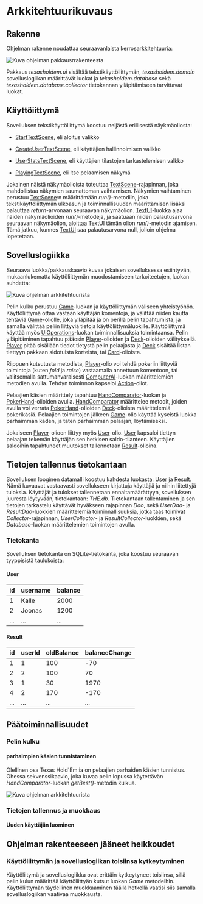 # Arkkitehtuurikuvaus

## Rakenne

Ohjelman rakenne noudattaa seuraavanlaista kerrosarkkitehtuuria:

![Kuva ohjelman pakkausrrakenteesta](https://github.com/josujosu/otm-harjoitustyo/blob/master/dokumentaatio/kuvat/pakkaus.png)

Pakkaus *texasholdem.ui* sisältää tekstikäyttöliittymän, *texasholdem.domain* sovelluslogiikan määrittävät luokat ja *tekasholdem.database* sekä *texasholdem.database.collector* tietokannan ylläpitämiseen tarvittavat luokat.

## Käyttöiittymä

Sovelluksen tekstikäyttöliittymä koostuu neljästä erillisestä näykmäoliosta:

- [StartTextScene](https://github.com/josujosu/otm-harjoitustyo/blob/master/TexasHoldEm/src/main/java/texasholdem/ui/text/StartTextScene.java), eli aloitus valikko

- [CreateUserTextScene](https://github.com/josujosu/otm-harjoitustyo/blob/master/TexasHoldEm/src/main/java/texasholdem/ui/text/CreateUserTextScene.java), eli käyttäjien hallinnoimisen valikko

- [UserStatsTextScene](https://github.com/josujosu/otm-harjoitustyo/blob/master/TexasHoldEm/src/main/java/texasholdem/ui/text/UserStatsTextScene.java), eli käyttäjien tilastojen tarkastelemisen valkko

- [PlayingTextScene](https://github.com/josujosu/otm-harjoitustyo/blob/master/TexasHoldEm/src/main/java/texasholdem/ui/text/PlayingTextScene.java), eli itse pelaamisen näkymä

Jokainen näistä näkymäolioista toteuttaa [TextScene](https://github.com/josujosu/otm-harjoitustyo/blob/master/TexasHoldEm/src/main/java/texasholdem/ui/text/TextScene.java)-rajapinnan, joka mahdollistaa näkymien saumattoman vaihtamisen. Näkymien vaihtaminen perustuu [TextScene](https://github.com/josujosu/otm-harjoitustyo/blob/master/TexasHoldEm/src/main/java/texasholdem/ui/text/TextScene.java):n määrittämään *run()*-metodiin, joka tekstikäyttöliittymän ulkoasun ja toiminnallisuuden määrittämisen lisäksi palauttaa *return*-arvonaan seuraavan näkymäolion. [TextUI](https://github.com/josujosu/otm-harjoitustyo/blob/master/TexasHoldEm/src/main/java/texasholdem/ui/text/TextUi.java)-luokka ajaa näiden näkymäolioiden *run()*-metodeja, ja saatuaan niiden palautusarvona seuraavan näkymäolion, aloittaa [TextUI](https://github.com/josujosu/otm-harjoitustyo/blob/master/TexasHoldEm/src/main/java/texasholdem/ui/text/TextUi.java) tämän olion *run()*-metodin ajamisen. Tämä jatkuu, kunnes [TextUI](https://github.com/josujosu/otm-harjoitustyo/blob/master/TexasHoldEm/src/main/java/texasholdem/ui/text/TextUi.java) saa palautusarvona null, jolloin ohjelma lopetetaan.

## Sovelluslogiikka

Seuraava luokka/pakkauskaavio kuvaa jokaisen sovelluksessa esiintyvän, mukaanlukematta käyttöliittymän muodostamiseen tarkoiteetujen, luokan suhdetta:

![Kuva ohjelman arkkitehtuurista](https://github.com/josujosu/otm-harjoitustyo/blob/master/dokumentaatio/kuvat/arkkitehtuuri_vielauudempi.png)

Pelin kulku perustuu [Game](https://github.com/josujosu/otm-harjoitustyo/blob/master/TexasHoldEm/src/main/java/texasholdem/domain/Game.java)-luokan ja käyttöliittymän väliseen yhteistyöhön. Käyttöliittymä ottaa vastaan käyttäjän komentoja, ja välittää niiden kautta tehtäviä [Game](https://github.com/josujosu/otm-harjoitustyo/blob/master/TexasHoldEm/src/main/java/texasholdem/domain/Game.java)-oliolle, joka ylläpitää ja on perillä pelin tapahtumista, ja samalla välittää peliin liittyviä tietoja käyttöliittymäluokille. Käyttöliittymä käyttää myös [UIOperations](https://github.com/josujosu/otm-harjoitustyo/blob/master/TexasHoldEm/src/main/java/texasholdem/domain/UIOperations.java)-luokan toiminnallisuuksia toimintaansa. Pelin ylläpitäminen tapahtuu pääosin [Player](https://github.com/josujosu/otm-harjoitustyo/blob/master/TexasHoldEm/src/main/java/texasholdem/domain/Player.java)-olioiden ja [Deck](https://github.com/josujosu/otm-harjoitustyo/blob/master/TexasHoldEm/src/main/java/texasholdem/domain/Deck.java)-olioiden välityksellä. [Player](https://github.com/josujosu/otm-harjoitustyo/blob/master/TexasHoldEm/src/main/java/texasholdem/domain/Player.java) pitää sisällään tiedot tietystä pelin pelaajasta ja [Deck](https://github.com/josujosu/otm-harjoitustyo/blob/master/TexasHoldEm/src/main/java/texasholdem/domain/Deck.java) sisältää listan tiettyyn pakkaan sidotuista korteista, tai [Card](https://github.com/josujosu/otm-harjoitustyo/blob/master/TexasHoldEm/src/main/java/texasholdem/domain/Card.java)-olioista.

Riippuen kutsutusta metodista, [Player](https://github.com/josujosu/otm-harjoitustyo/blob/master/TexasHoldEm/src/main/java/texasholdem/domain/Player.java)-olio voi tehdä pokeriin liittyviä toimintoja (kuten *fold* ja *raise*) vastaamalla annettuun komentoon, tai valitsemalla sattumanvaraisesti [ComputerAI](https://github.com/josujosu/otm-harjoitustyo/blob/master/TexasHoldEm/src/main/java/texasholdem/domain/ComputerAI.java)-luokan määrittelemien metodien avulla. Tehdyn toiminnon kapseloi [Action](https://github.com/josujosu/otm-harjoitustyo/blob/master/TexasHoldEm/src/main/java/texasholdem/domain/Action.java)-oliot.

Pelaajien käsien määrittely tapahtuu [HandComparator](https://github.com/josujosu/otm-harjoitustyo/blob/master/TexasHoldEm/src/main/java/texasholdem/domain/HandComparator.java)-luokan ja [PokerHand](https://github.com/josujosu/otm-harjoitustyo/blob/master/TexasHoldEm/src/main/java/texasholdem/domain/PokerHand.java)-olioiden avulla. [HandComparator](https://github.com/josujosu/otm-harjoitustyo/blob/master/TexasHoldEm/src/main/java/texasholdem/domain/HandComparator.java) määrittelee metodit, joiden avulla voi verrata [PokerHand](https://github.com/josujosu/otm-harjoitustyo/blob/master/TexasHoldEm/src/main/java/texasholdem/domain/PokerHand.java)-olioiden [Deck](https://github.com/josujosu/otm-harjoitustyo/blob/master/TexasHoldEm/src/main/java/texasholdem/domain/Deck.java)-olioista määrittelemiä pokerikäsiä. Pelaajien toimintojen jälkeen [Game](https://github.com/josujosu/otm-harjoitustyo/blob/master/TexasHoldEm/src/main/java/texasholdem/domain/Game.java)-olio käyttää kyseistä luokka parhaimman käden, ja täten parhaimman pelaajan, löytämiseksi.

Jokaiseen [Player](https://github.com/josujosu/otm-harjoitustyo/blob/master/TexasHoldEm/src/main/java/texasholdem/domain/Player.java)-olioon liittyy myös [User](https://github.com/josujosu/otm-harjoitustyo/blob/master/TexasHoldEm/src/main/java/texasholdem/domain/User.java)-olio. [User](https://github.com/josujosu/otm-harjoitustyo/blob/master/TexasHoldEm/src/main/java/texasholdem/domain/User.java) kapsuloi tiettyn pelaajan tekemän käyttäjän sen hetkisen saldo-tilanteen. Käyttäjien saldoihin tapahtuneet muutokset tallennetaan [Result](https://github.com/josujosu/otm-harjoitustyo/blob/master/TexasHoldEm/src/main/java/texasholdem/domain/Result.java)-olioina.

## Tietojen tallennus tietokantaan

Sovelluksen looginen datamalli koostuu kahdesta luokasta: [User](https://github.com/josujosu/otm-harjoitustyo/blob/master/TexasHoldEm/src/main/java/texasholdem/domain/User.java) ja [Result](https://github.com/josujosu/otm-harjoitustyo/blob/master/TexasHoldEm/src/main/java/texasholdem/domain/Result.java). Nämä kuvaavat vastaavasti sovellukseen kirjattuja käyttäjiä ja niihin liitettyjä tuloksia. Käyttäjät ja tulokset tallennetaan ennaltamäärättyyn, sovelluksen juuresta löytyvään, tietokantaan: *THE.db*. Tietokantaan tallentaminen ja sen tietojen tarkastelu käyttävät hyväkseen rajapinnan *Dao*, sekä *UserDao*- ja *ResultDao*-luokkien määrittelemiä toiminnallisuuksia, jotka taas toimivat *Collector*-rajapinnan, *UserCollector*- ja *ResultCollector*-luokkien, sekä *Database*-luokan määrittelemien toimintojen avulla.

### Tietokanta

Sovelluksen tietokanta on SQLite-tietokanta, joka koostuu seuraavan tyyppisistä taulukoista:

#### User

id|username|balance 
--|--------|-------
1|Kalle|2000
2|Joonas|1200
...|...|...

#### Result

id|userId|oldBalance|balanceChange
--|------|----------|-------------
1|1|100|-70
2|2|100|70
3|1|30|1970
4|2|170|-170
...|...|...|...

## Päätoiminnallisuudet

### Pelin kulku

#### parhaimpien käsien tunnistaminen

Olellinen osa Texas Hold'Em:ia on pelaajien parhaiden käsien tunnistus. Ohessa sekvenssikaavio, joka kuvaa pelin lopussa käytettävän *HandComparator*-luokan *getBest()*-metodin kulkua.

![Kuva ohjelman arkkitehtuurista](https://github.com/josujosu/otm-harjoitustyo/blob/master/dokumentaatio/kuvat/getBestHandsSequence.png)

### Tietojen tallennus ja muokkaus

#### Uuden käyttäjän luominen

## Ohjelman rakenteeseen jääneet heikkoudet

### Käyttöliittymän ja sovelluslogiikan toisiinsa kytkeytyminen

Käyttöliitymä ja sovelluslogiikka ovat erittäin kytkeytyneet toisiinsa, sillä pelin kulun määrittää käyttöliittyän kutsut luokan *Game* metodeihin. Käyttöliittymän täydellinen muokkaaminen täällä hetkellä vaatisi siis samalla sovelluslogiikan vaativaa muokkausta.
